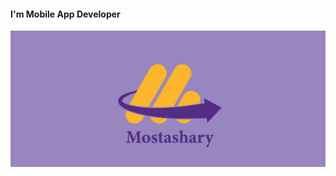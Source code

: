 #### I'm Mobile App Developer
![I'm Mobile App Developer](https://github.com/Mahmoud-hamza-1/Mostashary/blob/main/mo.jpg)
